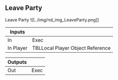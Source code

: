 ## Leave Party
Leave Party
![[../img/nd_img_LeaveParty.png]]

|Inputs||
|--|--|
| In | Exec |
| In Player | TBLLocal Player Object Reference |

|Outputs||
|--|--|
| Out | Exec |

